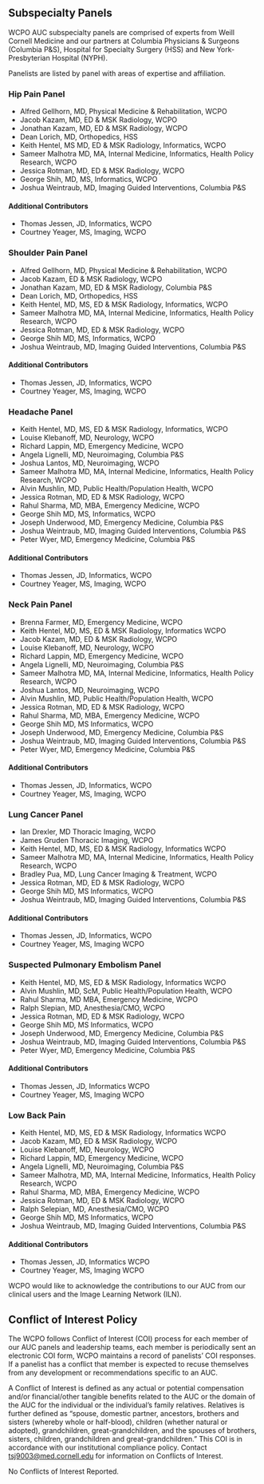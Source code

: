 ## Subspecialty Panels

WCPO AUC subspecialty panels are comprised of experts from Weill Cornell Medicine and our partners at Columbia Physicians & Surgeons (Columbia P&S), Hospital for Specialty Surgery (HSS) and New York-Presbyterian Hospital (NYPH).

Panelists are listed by panel with areas of expertise and affiliation.

### Hip Pain Panel

* Alfred Gellhorn, MD, Physical Medicine & Rehabilitation, WCPO
* Jacob Kazam, MD, ED & MSK Radiology, WCPO
* Jonathan Kazam, MD, ED & MSK Radiology, WCPO
* Dean Lorich, MD, Orthopedics, HSS
* Keith Hentel, MS MD, ED & MSK Radiology, Informatics, WCPO
* Sameer Malhotra MD, MA, Internal Medicine, Informatics, Health Policy Research, WCPO
* Jessica Rotman, MD, ED & MSK Radiology, WCPO
* George Shih, MD, MS, Informatics, WCPO
* Joshua Weintraub, MD, Imaging Guided Interventions, Columbia P&S

#### Additional Contributors

* Thomas Jessen, JD, Informatics, WCPO
* Courtney Yeager, MS, Imaging, WCPO

### Shoulder Pain Panel

* Alfred Gellhorn, MD, Physical Medicine & Rehabilitation, WCPO
* Jacob Kazam, ED & MSK Radiology, WCPO
* Jonathan Kazam, MD, ED & MSK Radiology, Columbia P&S
* Dean Lorich, MD, Orthopedics, HSS
* Keith Hentel, MD, MS, ED & MSK Radiology, Informatics, WCPO
* Sameer Malhotra MD, MA, Internal Medicine, Informatics, Health Policy Research, WCPO
* Jessica Rotman, MD, ED & MSK Radiology, WCPO
* George Shih MD, MS, Informatics, WCPO
* Joshua Weintraub, MD, Imaging Guided Interventions, Columbia P&S

#### Additional Contributors

* Thomas Jessen, JD, Informatics, WCPO
* Courtney Yeager, MS, Imaging, WCPO

### Headache Panel

* Keith Hentel, MD, MS, ED & MSK Radiology, Informatics, WCPO
* Louise Klebanoff, MD, Neurology, WCPO
* Richard Lappin, MD, Emergency Medicine, WCPO
* Angela Lignelli, MD, Neuroimaging, Columbia P&S
* Joshua Lantos, MD, Neuroimaging, WCPO
* Sameer Malhotra MD, MA, Internal Medicine, Informatics, Health Policy Research, WCPO
* Alvin Mushlin, MD, Public Health/Population Health, WCPO
* Jessica Rotman, MD, ED & MSK Radiology, WCPO
* Rahul Sharma, MD, MBA, Emergency Medicine, WCPO
* George Shih MD, MS, Informatics, WCPO
* Joseph Underwood, MD, Emergency Medicine, Columbia P&S
* Joshua Weintraub, MD, Imaging Guided Interventions, Columbia P&S
* Peter Wyer, MD, Emergency Medicine, Columbia P&S

#### Additional Contributors

* Thomas Jessen, JD, Informatics, WCPO
* Courtney Yeager, MS, Imaging, WCPO

### Neck Pain Panel

* Brenna Farmer, MD, Emergency Medicine, WCPO
* Keith Hentel, MD, MS, ED & MSK Radiology, Informatics WCPO
* Jacob Kazam, MD, ED & MSK Radiology, WCPO
* Louise Klebanoff, MD, Neurology, WCPO
* Richard Lappin, MD, Emergency Medicine, WCPO
* Angela Lignelli, MD, Neuroimaging, Columbia P&S
* Sameer Malhotra MD, MA, Internal Medicine, Informatics, Health Policy Research, WCPO
* Joshua Lantos, MD, Neuroimaging, WCPO
* Alvin Mushlin, MD, Public Health/Population Health, WCPO
* Jessica Rotman, MD, ED & MSK Radiology, WCPO
* Rahul Sharma, MD, MBA, Emergency Medicine, WCPO
* George Shih MD, MS Informatics, WCPO
* Joseph Underwood, MD, Emergency Medicine, Columbia P&S
* Joshua Weintraub, MD, Imaging Guided Interventions, Columbia P&S
* Peter Wyer, MD, Emergency Medicine, Columbia P&S

#### Additional Contributors

* Thomas Jessen, JD, Informatics, WCPO
* Courtney Yeager, MS, Imaging, WCPO

### Lung Cancer Panel

* Ian Drexler, MD Thoracic Imaging, WCPO
* James Gruden Thoracic Imaging, WCPO
* Keith Hentel, MD, MS, ED & MSK Radiology, Informatics WCPO
* Sameer Malhotra MD, MA, Internal Medicine, Informatics, Health Policy Research, WCPO
* Bradley Pua, MD, Lung Cancer Imaging & Treatment, WCPO
* Jessica Rotman, MD, ED & MSK Radiology, WCPO
* George Shih MD, MS Informatics, WCPO
* Joshua Weintraub, MD, Imaging Guided Interventions, Columbia P&S

#### Additional Contributors

* Thomas Jessen, JD, Informatics, WCPO
* Courtney Yeager, MS, Imaging WCPO

### Suspected Pulmonary Embolism Panel

* Keith Hentel, MD, MS, ED & MSK Radiology, Informatics WCPO
* Alvin Mushlin, MD, ScM, Public Health/Population Health, WCPO
* Rahul Sharma, MD MBA, Emergency Medicine, WCPO
* Ralph Slepian, MD, Anesthesia/CMO, WCPO
* Jessica Rotman, MD, ED & MSK Radiology, WCPO
* George Shih MD, MS Informatics, WCPO
* Joseph Underwood, MD, Emergency Medicine, Columbia P&S
* Joshua Weintraub, MD, Imaging Guided Interventions, Columbia P&S
* Peter Wyer, MD, Emergency Medicine, Columbia P&S

#### Additional Contributors

* Thomas Jessen, JD, Informatics WCPO
* Courtney Yeager, MS, Imaging WCPO

### Low Back Pain

* Keith Hentel, MD, MS, ED & MSK Radiology, Informatics WCPO
* Jacob Kazam, MD, ED & MSK Radiology, WCPO
* Louise Klebanoff, MD, Neurology, WCPO
* Richard Lappin, MD, Emergency Medicine, WCPO
* Angela Lignelli, MD, Neuroimaging, Columbia P&S
* Sameer Malhotra, MD, MA, Internal Medicine, Informatics, Health Policy Research, WCPO
* Rahul Sharma, MD, MBA, Emergency Medicine, WCPO
* Jessica Rotman, MD, ED & MSK Radiology, WCPO
* Ralph Selepian, MD, Anesthesia/CMO, WCPO
* George Shih MD, MS Informatics, WCPO
* Joshua Weintraub, MD, Imaging Guided Interventions, Columbia P&S

#### Additional Contributors

* Thomas Jessen, JD, Informatics WCPO
* Courtney Yeager, MS, Imaging WCPO

WCPO would like to acknowledge the contributions to our AUC from our clinical users and the Image Learning Network (ILN).

## Conflict of Interest Policy

The WCPO follows Conflict of Interest (COI) process for each member of our AUC panels and leadership teams, each member is periodically sent an electronic COI form, WCPO maintains a record of panelists’ COI responses. If a panelist has a conflict that member is expected to recuse themselves from any development or recommendations specific to an AUC.

A Conflict of Interest is defined as any actual or potential compensation and/or financial/other tangible benefits related to the AUC or the domain of the AUC for the individual or the individual’s family relatives. Relatives is further defined as “spouse, domestic partner, ancestors, brothers and sisters (whereby whole or half-blood), children (whether natural or adopted), grandchildren, great-grandchildren, and the spouses of brothers, sisters, children, grandchildren and great-grandchildren.” This COI is in accordance with our institutional compliance policy. Contact [tsj9003@med.cornell.edu](mailto:tsj9003@med.cornell.edu) for information on Conflicts of Interest.

No Conflicts of Interest Reported.


<script type='text/javascript'>
var links = document.links;

for (var i = 0; i < links.length; i++) {
  if (links[i].hostname != window.location.hostname) {
    links[i].target = '_blank';
  }
}
</script>

  [aucbackpain]: https://docs.google.com/spreadsheets/d/1fGB72y4sQ1a4cjbkFmkx7XH1p6dprUG_36_3hLZ-wOU/edit#gid=813947164
